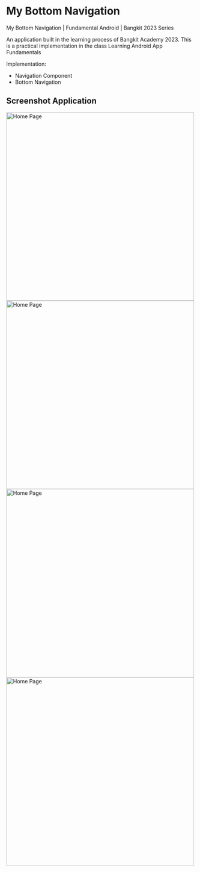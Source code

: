 # My Bottom Navigation
My Bottom Navigation | Fundamental Android | Bangkit 2023 Series

An application built in the learning process of Bangkit Academy 2023. This is a practical implementation in the class Learning Android App Fundamentals

Implementation:
- Navigation Component
- Bottom Navigation

## Screenshot Application
<img src="https://github.com/riyandifirman/my-bottom-navigation/assets/49358131/6c3d4adf-2011-4bba-9683-f6c23e92cc00" alt="Home Page" widht="500" height="500">
<img src="https://github.com/riyandifirman/my-bottom-navigation/assets/49358131/18251d28-09bf-4044-b159-199c6b7b8f68" alt="Home Page" widht="500" height="500">
<img src="https://github.com/riyandifirman/my-bottom-navigation/assets/49358131/815c74de-30d5-478f-9ac2-a980740a499f" alt="Home Page" widht="500" height="500">
<img src="https://github.com/riyandifirman/my-bottom-navigation/assets/49358131/7473159b-5d32-434e-9dc1-104d0b5f66f0" alt="Home Page" widht="500" height="500">
